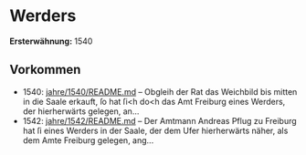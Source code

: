 # Werders

**Ersterwähnung:** 1540

## Vorkommen
- 1540: [jahre/1540/README.md](../jahre/1540/README.md) – Obgleih der Rat das Weichbild bis mitten in die
Saale erkauft, ſo hat ſi<h do<h das Amt Freiburg eines
Werders, der hierherwärts gelegen, an...
- 1542: [jahre/1542/README.md](../jahre/1542/README.md) – Der Amtmann Andreas Pflug zu Freiburg hat ſi
eines Werders in der Saale, der dem Ufer hierherwärts
näher, als dem Amte Freiburg gelegen, ang...
